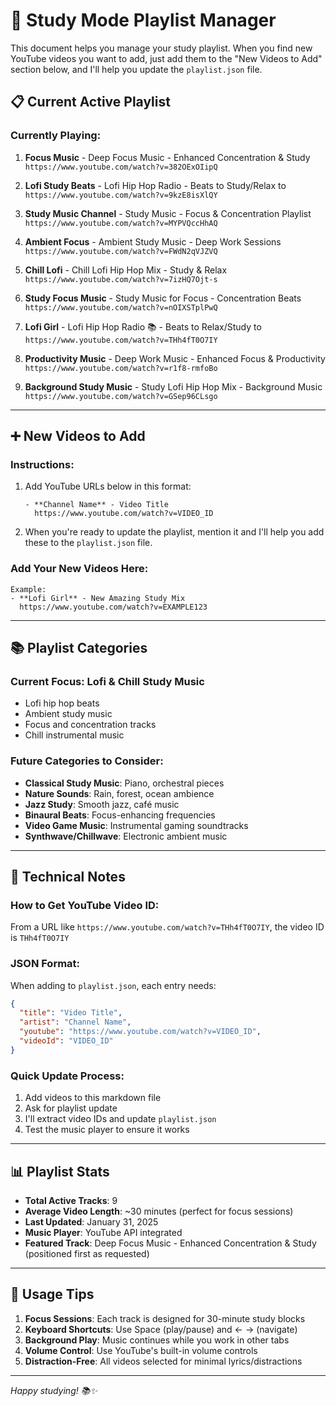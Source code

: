# 🎵 Study Mode Playlist Manager

This document helps you manage your study playlist. When you find new YouTube videos you want to add, just add them to the "New Videos to Add" section below, and I'll help you update the `playlist.json` file.

## 📋 Current Active Playlist

### Currently Playing:
1. **Focus Music** - Deep Focus Music - Enhanced Concentration & Study  
   `https://www.youtube.com/watch?v=382OExOIipQ`

2. **Lofi Study Beats** - Lofi Hip Hop Radio - Beats to Study/Relax to  
   `https://www.youtube.com/watch?v=9kzE8isXlQY`

3. **Study Music Channel** - Study Music - Focus & Concentration Playlist  
   `https://www.youtube.com/watch?v=MYPVQccHhAQ`

4. **Ambient Focus** - Ambient Study Music - Deep Work Sessions  
   `https://www.youtube.com/watch?v=FWdN2qVJZVQ`

5. **Chill Lofi** - Chill Lofi Hip Hop Mix - Study & Relax  
   `https://www.youtube.com/watch?v=7izHQ7Ojt-s`

6. **Study Focus Music** - Study Music for Focus - Concentration Beats  
   `https://www.youtube.com/watch?v=nOIXSTplPwQ`

7. **Lofi Girl** - Lofi Hip Hop Radio 📚 - Beats to Relax/Study to  
   `https://www.youtube.com/watch?v=THh4fT0O7IY`

8. **Productivity Music** - Deep Work Music - Enhanced Focus & Productivity  
   `https://www.youtube.com/watch?v=r1f8-rmfoBo`

9. **Background Study Music** - Study Lofi Hip Hop Mix - Background Music  
   `https://www.youtube.com/watch?v=GSep96CLsgo`

---

## ➕ New Videos to Add

### Instructions:
1. Add YouTube URLs below in this format:
   ```
   - **Channel Name** - Video Title
     https://www.youtube.com/watch?v=VIDEO_ID
   ```

2. When you're ready to update the playlist, mention it and I'll help you add these to the `playlist.json` file.

### Add Your New Videos Here:
```
Example:
- **Lofi Girl** - New Amazing Study Mix
  https://www.youtube.com/watch?v=EXAMPLE123
```

<!-- Add new videos below this line -->

---

## 📚 Playlist Categories

### Current Focus: Lofi & Chill Study Music
- Lofi hip hop beats
- Ambient study music
- Focus and concentration tracks
- Chill instrumental music

### Future Categories to Consider:
- **Classical Study Music**: Piano, orchestral pieces
- **Nature Sounds**: Rain, forest, ocean ambience  
- **Jazz Study**: Smooth jazz, café music
- **Binaural Beats**: Focus-enhancing frequencies
- **Video Game Music**: Instrumental gaming soundtracks
- **Synthwave/Chillwave**: Electronic ambient music

---

## 🔧 Technical Notes

### How to Get YouTube Video ID:
From a URL like `https://www.youtube.com/watch?v=THh4fT0O7IY`, the video ID is `THh4fT0O7IY`

### JSON Format:
When adding to `playlist.json`, each entry needs:
```json
{
  "title": "Video Title",
  "artist": "Channel Name",
  "youtube": "https://www.youtube.com/watch?v=VIDEO_ID",
  "videoId": "VIDEO_ID"
}
```

### Quick Update Process:
1. Add videos to this markdown file
2. Ask for playlist update
3. I'll extract video IDs and update `playlist.json`
4. Test the music player to ensure it works

---

## 📊 Playlist Stats

- **Total Active Tracks**: 9
- **Average Video Length**: ~30 minutes (perfect for focus sessions)
- **Last Updated**: January 31, 2025
- **Music Player**: YouTube API integrated
- **Featured Track**: Deep Focus Music - Enhanced Concentration & Study (positioned first as requested)

---

## 🎯 Usage Tips

1. **Focus Sessions**: Each track is designed for 30-minute study blocks
2. **Keyboard Shortcuts**: Use Space (play/pause) and ← → (navigate)
3. **Background Play**: Music continues while you work in other tabs
4. **Volume Control**: Use YouTube's built-in volume controls
5. **Distraction-Free**: All videos selected for minimal lyrics/distractions

---

*Happy studying! 📚✨*
